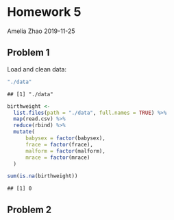 Homework 5
================
Amelia Zhao
2019-11-25

## Problem 1

Load and clean data:

``` r
"./data"
```

    ## [1] "./data"

``` r
birthweight <-
  list.files(path = "./data", full.names = TRUE) %>% 
  map(read.csv) %>% 
  reduce(rbind) %>% 
  mutate(
      babysex = factor(babysex),
      frace = factor(frace),
      malform = factor(malform),
      mrace = factor(mrace)
  )

sum(is.na(birthweight))
```

    ## [1] 0

## Problem 2
